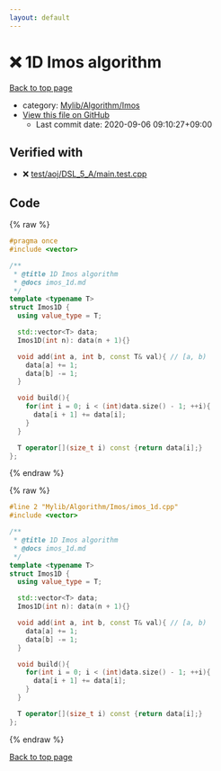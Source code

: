 ```yaml
---
layout: default
---
```


<!-- mathjax config similar to math.stackexchange -->
<script type="text/javascript" async
  src="https://cdnjs.cloudflare.com/ajax/libs/mathjax/2.7.5/MathJax.js?config=TeX-MML-AM_CHTML">
</script>
<script type="text/x-mathjax-config">
  MathJax.Hub.Config({
    TeX: { equationNumbers: { autoNumber: "AMS" }},
    tex2jax: {
      inlineMath: [ ['$','$'] ],
      processEscapes: true
    },
    "HTML-CSS": { matchFontHeight: false },
    displayAlign: "left",
    displayIndent: "2em"
  });
</script>

<script type="text/javascript" src="https://cdnjs.cloudflare.com/ajax/libs/jquery/3.4.1/jquery.min.js"></script>
<script src="https://cdn.jsdelivr.net/npm/jquery-balloon-js@1.1.2/jquery.balloon.min.js" integrity="sha256-ZEYs9VrgAeNuPvs15E39OsyOJaIkXEEt10fzxJ20+2I=" crossorigin="anonymous"></script>
<script type="text/javascript" src="../../../../assets/js/copy-button.js"></script>
<link rel="stylesheet" href="../../../../assets/css/copy-button.css" />


# :x: 1D Imos algorithm

<a href="../../../../index.html">Back to top page</a>

* category: <a href="../../../../index.html#6dc6d5a2cac82b39a08fd9ff32ab6e48">Mylib/Algorithm/Imos</a>
* <a href="{{ site.github.repository_url }}/blob/master/Mylib/Algorithm/Imos/imos_1d.cpp">View this file on GitHub</a>
    - Last commit date: 2020-09-06 09:10:27+09:00




## Verified with

* :x: <a href="../../../../verify/test/aoj/DSL_5_A/main.test.cpp.html">test/aoj/DSL_5_A/main.test.cpp</a>


## Code

<a id="unbundled"></a>
{% raw %}
```cpp
#pragma once
#include <vector>

/**
 * @title 1D Imos algorithm
 * @docs imos_1d.md
 */
template <typename T>
struct Imos1D {
  using value_type = T;

  std::vector<T> data;
  Imos1D(int n): data(n + 1){}

  void add(int a, int b, const T& val){ // [a, b)
    data[a] += 1;
    data[b] -= 1;
  }

  void build(){
    for(int i = 0; i < (int)data.size() - 1; ++i){
      data[i + 1] += data[i];
    }
  }

  T operator[](size_t i) const {return data[i];}
};

```
{% endraw %}

<a id="bundled"></a>
{% raw %}
```cpp
#line 2 "Mylib/Algorithm/Imos/imos_1d.cpp"
#include <vector>

/**
 * @title 1D Imos algorithm
 * @docs imos_1d.md
 */
template <typename T>
struct Imos1D {
  using value_type = T;

  std::vector<T> data;
  Imos1D(int n): data(n + 1){}

  void add(int a, int b, const T& val){ // [a, b)
    data[a] += 1;
    data[b] -= 1;
  }

  void build(){
    for(int i = 0; i < (int)data.size() - 1; ++i){
      data[i + 1] += data[i];
    }
  }

  T operator[](size_t i) const {return data[i];}
};

```
{% endraw %}

<a href="../../../../index.html">Back to top page</a>

